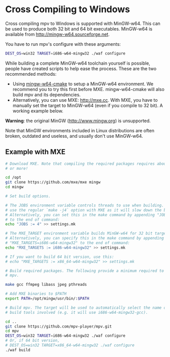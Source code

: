 Cross Compiling to Windows
==========================

Cross compiling mpv to Windows is supported with MinGW-w64. This can be used to
produce both 32 bit and 64 bit executables. MinGW-w64 is available from
http://mingw-w64.sourceforge.net.

You have to run mpv's configure with these arguments:

```bash
DEST_OS=win32 TARGET=i686-w64-mingw32 ./waf configure
```

While building a complete MinGW-w64 toolchain yourself is possible, people have
created scripts to help ease the process. These are the two recommended methods:

- Using [mingw-w64-cmake](lachs0r/mingw-w64-cmake) to setup a MinGW-w64
  environment. We recommend you to try this first before MXE. mingw-w64-cmake
  will also build mpv and its dependencies.
- Alternatively, you can use MXE: http://mxe.cc. With MXE, you have to manually
  set the target to MinGW-w64 (even if you compile to 32 bit). A working example
  below.

**Warning**: the original MinGW (http://www.mingw.org) is unsupported.

Note that MinGW environments included in Linux distributions are often broken,
outdated and useless, and usually don't use MinGW-w64.

Example with MXE
----------------

```bash
# Download MXE. Note that compiling the required packages requires about 1.4 GB
# or more!

cd /opt
git clone https://github.com/mxe/mxe mingw
cd mingw

# Set build options.

# The JOBS environment variable controls threads to use when building. DO NOT
# use the regular `make -j4` option with MXE as it will slow down the build.
# Alternatively, you can set this in the make command by appending "JOBS=4"
# to the end of command:
echo "JOBS := 4" >> settings.mk

# The MXE_TARGET environment variable builds MinGW-w64 for 32 bit targets.
# Alternatively, you can specify this in the make command by appending
# "MXE_TARGETS=i686-w64-mingw32" to the end of command:
echo "MXE_TARGETS := i686-w64-mingw32" >> settings.mk

# If you want to build 64 bit version, use this:
# echo "MXE_TARGETS := x86_64-w64-mingw32" >> settings.mk

# Build required packages. The following provide a minimum required to build
# mpv.

make gcc ffmpeg libass jpeg pthreads

# Add MXE binaries to $PATH
export PATH=/opt/mingw/usr/bin/:$PATH

# Build mpv. The target will be used to automatically select the name of the
# build tools involved (e.g. it will use i686-w64-mingw32-gcc).

cd ..
git clone https://github.com/mpv-player/mpv.git
cd mpv
DEST_OS=win32 TARGET=i686-w64-mingw32 ./waf configure
# Or, if 64 bit version,
# DEST_OS=win32 TARGET=x86_64-w64-mingw32 ./waf configure
./waf build
```
